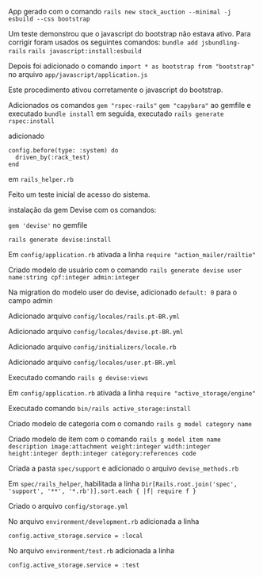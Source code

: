 
App gerado com o comando `rails new stock_auction --minimal -j esbuild --css bootstrap`

Um teste demonstrou que o javascript do bootstrap não estava ativo. Para corrigir foram usados os seguintes comandos:
`bundle add jsbundling-rails`
`rails javascript:install:esbuild`

Depois foi adicionado o comando
`import * as bootstrap from "bootstrap"`
no arquivo `app/javascript/application.js`

Este procedimento ativou corretamente o javascript do bootstrap.

Adicionados os comandos
`gem "rspec-rails"`
`gem "capybara"`
ao gemfile e executado `bundle install`
em seguida, executado `rails generate rspec:install`

adicionado
```
config.before(type: :system) do
  driven_by(:rack_test)
end
```
em `rails_helper.rb`

Feito um teste inicial de acesso do sistema.

instalação da gem Devise com os comandos:

`gem 'devise'` no gemfile

`rails generate devise:install`

Em `config/application.rb` ativada a linha
`require "action_mailer/railtie"`

Criado modelo de usuário com o comando
`rails generate devise user name:string cpf:integer admin:integer`

Na migration do modelo user do devise, adicionado `default: 0` para o campo admin

Adicionado arquivo `config/locales/rails.pt-BR.yml`

Adicionado arquivo `config/locales/devise.pt-BR.yml`

Adicionado arquivo `config/initializers/locale.rb`

Adicionado arquivo `config/locales/user.pt-BR.yml`

Executado comando `rails g devise:views`

Em `config/application.rb` ativada a linha
`require "active_storage/engine"`

Executado comando `bin/rails active_storage:install`

Criado modelo de categoria com o comando
`rails g model category name`

Criado modelo de item com o comando
`rails g model item name description image:attachment weight:integer width:integer height:integer depth:integer category:references code`

Criada a pasta `spec/support` e adicionado o arquivo `devise_methods.rb`

Em `spec/rails_helper`, habilitada a linha
`Dir[Rails.root.join('spec', 'support', '**', '*.rb')].sort.each { |f| require f }`

Criado o arquivo `config/storage.yml`

No arquivo `environment/development.rb` adicionada a linha

`config.active_storage.service = :local`

No arquivo `environment/test.rb` adicionada a linha

`config.active_storage.service = :test`
